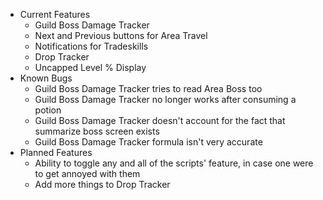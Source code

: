 - Current Features
  - Guild Boss Damage Tracker
  - Next and Previous buttons for Area Travel
  - Notifications for Tradeskills
  - Drop Tracker
  - Uncapped Level % Display
- Known Bugs
  - Guild Boss Damage Tracker tries to read Area Boss too
  - Guild Boss Damage Tracker no longer works after consuming a potion
  - Guild Boss Damage Tracker doesn't account for the fact that summarize boss screen exists
  - Guild Boss Damage Tracker formula isn't very accurate
- Planned Features
  - Ability to toggle any and all of the scripts' feature, in case one were to get annoyed with them
  - Add more things to Drop Tracker
